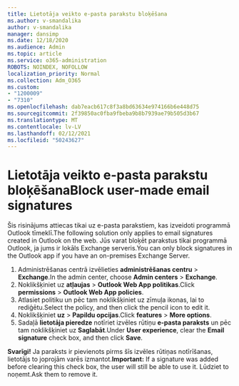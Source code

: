 ```yaml
---
title: Lietotāja veikto e-pasta parakstu bloķēšana
ms.author: v-smandalika
author: v-smandalika
manager: dansimp
ms.date: 12/18/2020
ms.audience: Admin
ms.topic: article
ms.service: o365-administration
ROBOTS: NOINDEX, NOFOLLOW
localization_priority: Normal
ms.collection: Adm_O365
ms.custom:
- "1200009"
- "7310"
ms.openlocfilehash: dab7eacb617c8f3a8bd63634e974166b6e448d75
ms.sourcegitcommit: 2f39850ac0fba9fbeba9b8b7939ae79b505d3b67
ms.translationtype: MT
ms.contentlocale: lv-LV
ms.lasthandoff: 02/12/2021
ms.locfileid: "50243627"
---
```

# <a name="block-user-made-email-signatures"></a><span data-ttu-id="3b058-102">Lietotāja veikto e-pasta parakstu bloķēšana</span><span class="sxs-lookup"><span data-stu-id="3b058-102">Block user-made email signatures</span></span>

<span data-ttu-id="3b058-103">Šis risinājums attiecas tikai uz e-pasta parakstiem, kas izveidoti programmā Outlook tīmeklī.</span><span class="sxs-lookup"><span data-stu-id="3b058-103">The following solution only applies to email signatures created in Outlook on the web.</span></span> <span data-ttu-id="3b058-104">Jūs varat bloķēt parakstus tikai programmā Outlook, ja jums ir lokāls Exchange serveris.</span><span class="sxs-lookup"><span data-stu-id="3b058-104">You can only block signatures in the Outlook app if you have an on-premises Exchange Server.</span></span>

1. <span data-ttu-id="3b058-105">Administrēšanas centrā izvēlieties **administrēšanas centru**  >  **Exchange**.</span><span class="sxs-lookup"><span data-stu-id="3b058-105">In the admin center, choose **Admin centers** > **Exchange**.</span></span>
2. <span data-ttu-id="3b058-106">Noklikšķiniet uz **atļaujas**  >  **Outlook Web App politikas**.</span><span class="sxs-lookup"><span data-stu-id="3b058-106">Click **permissions** > **Outlook Web App policies**.</span></span>
3. <span data-ttu-id="3b058-107">Atlasiet politiku un pēc tam noklikšķiniet uz zīmuļa ikonas, lai to rediģētu.</span><span class="sxs-lookup"><span data-stu-id="3b058-107">Select the policy, and then click the pencil icon to edit it.</span></span>
4. <span data-ttu-id="3b058-108">Noklikšķiniet **uz**  >  **Papildu opcijas**.</span><span class="sxs-lookup"><span data-stu-id="3b058-108">Click **features** > **More options**.</span></span>
5. <span data-ttu-id="3b058-109">Sadaļā **lietotāja pieredze** notīriet izvēles rūtiņu **e-pasta paraksts** un pēc tam noklikšķiniet uz **Saglabāt**.</span><span class="sxs-lookup"><span data-stu-id="3b058-109">Under **User experience**, clear the **Email signature** check box, and then click **Save**.</span></span>

<span data-ttu-id="3b058-110">**Svarīgi!** Ja paraksts ir pievienots pirms šīs izvēles rūtiņas notīrīšanas, lietotājs to joprojām varēs izmantot.</span><span class="sxs-lookup"><span data-stu-id="3b058-110">**Important:** If a signature was added before clearing this check box, the user will still be able to use it.</span></span> <span data-ttu-id="3b058-111">Lūdziet to noņemt.</span><span class="sxs-lookup"><span data-stu-id="3b058-111">Ask them to remove it.</span></span>
